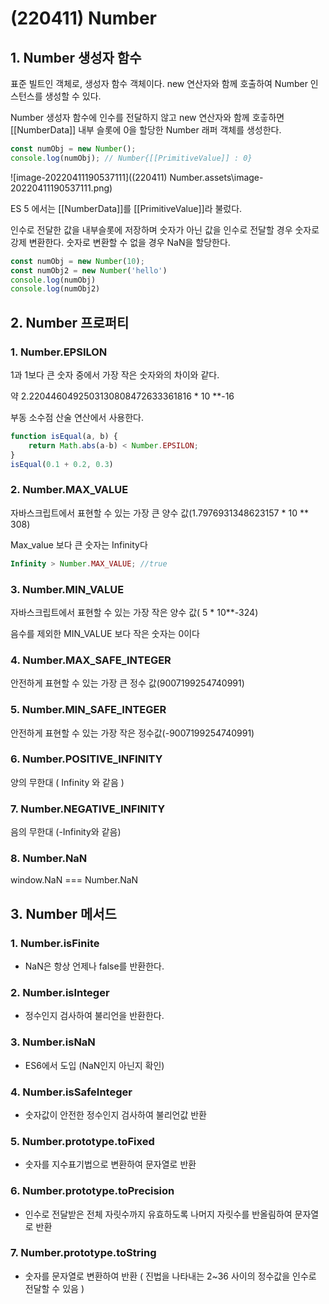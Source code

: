 # (220411) Number

## 1. Number 생성자 함수

표준 빌트인 객체로, 생성자 함수 객체이다. new 연산자와 함께 호출하여 Number 인스턴스를 생성할 수 있다.

Number 생성자 함수에 인수를 전달하지 않고 new 연산자와 함께 호춯하면 [[NumberData]] 내부 슬롯에 0을 할당한 Number 래퍼 객체를 생성한다.

```js
const numObj = new Number();
console.log(numObj); // Number{[[PrimitiveValue]] : 0}
```

![image-20220411190537111]((220411) Number.assets\image-20220411190537111.png)

ES 5 에서는 [[NumberData]]를 [[PrimitiveValue]]라 불렀다.



인수로 전달한 값을 내부슬롯에 저장하며 숫자가 아닌 값을 인수로 전달할 경우 숫자로 강제 변환한다. 숫자로 변환할  수 없을 경우 NaN을 할당한다.

```js
const numObj = new Number(10);
const numObj2 = new Number('hello')
console.log(numObj)
console.log(numObj2)
```



## 2. Number 프로퍼티

### 1. Number.EPSILON

1과 1보다 큰 숫자 중에서 가장 작은 숫자와의 차이와 같다. 

약 2.2204460492503130808472633361816 * 10 **-16

부동 소수점 산술 연산에서 사용한다.

```js
function isEqual(a, b) {
    return Math.abs(a-b) < Number.EPSILON;
}
isEqual(0.1 + 0.2, 0.3)
```

### 2. Number.MAX_VALUE

자바스크립트에서 표현할 수 있는 가장 큰 양수 값(1.7976931348623157 * 10 ** 308)

Max_value 보다 큰 숫자는 Infinity다

```js
Infinity > Number.MAX_VALUE; //true
```



### 3. Number.MIN_VALUE

자바스크립트에서 표현할 수 있는 가장 작은 양수 값( 5 * 10**-324)

음수를 제외한 MIN_VALUE 보다 작은 숫자는 0이다



### 4. Number.MAX_SAFE_INTEGER

안전하게 표현할 수 있는 가장 큰 정수 값(9007199254740991)



### 5. Number.MIN_SAFE_INTEGER

안전하게 표현할 수 있는 가장 작은 정수값(-9007199254740991)



### 6. Number.POSITIVE_INFINITY

양의 무한대 ( Infinity 와 같음 )



### 7. Number.NEGATIVE_INFINITY

음의 무한대 (-Infinity와 같음)



### 8. Number.NaN

window.NaN === Number.NaN



## 3. Number 메서드

### 1. Number.isFinite

- NaN은 항상 언제나 false를 반환한다. 

### 2. Number.isInteger

- 정수인지 검사하여 불리언을 반환한다. 

### 3. Number.isNaN

- ES6에서 도입 (NaN인지 아닌지 확인)

### 4. Number.isSafeInteger

- 숫자값이 안전한 정수인지 검사하여 불리언값 반환

### 5. Number.prototype.toFixed

- 숫자를 지수표기법으로 변환하여 문자열로 반환

### 6. Number.prototype.toPrecision

- 인수로 전달받은 전체 자릿수까지 유효하도록 나머지 자릿수를 반올림하여 문자열로 반환

### 7. Number.prototype.toString

- 숫자를 문자열로 변환하여 반환 ( 진법을 나타내는 2~36 사이의 정수값을 인수로 전달할 수 있음 )

